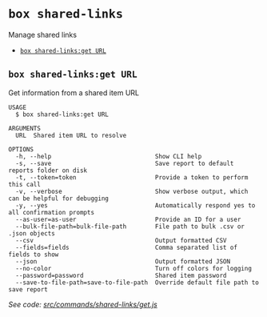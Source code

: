 `box shared-links`
==================

Manage shared links

* [`box shared-links:get URL`](#box-shared-linksget-url)

## `box shared-links:get URL`

Get information from a shared item URL

<!-- sample get_shared_items -->
```
USAGE
  $ box shared-links:get URL

ARGUMENTS
  URL  Shared item URL to resolve

OPTIONS
  -h, --help                             Show CLI help
  -s, --save                             Save report to default reports folder on disk
  -t, --token=token                      Provide a token to perform this call
  -v, --verbose                          Show verbose output, which can be helpful for debugging
  -y, --yes                              Automatically respond yes to all confirmation prompts
  --as-user=as-user                      Provide an ID for a user
  --bulk-file-path=bulk-file-path        File path to bulk .csv or .json objects
  --csv                                  Output formatted CSV
  --fields=fields                        Comma separated list of fields to show
  --json                                 Output formatted JSON
  --no-color                             Turn off colors for logging
  --password=password                    Shared item password
  --save-to-file-path=save-to-file-path  Override default file path to save report
```

_See code: [src/commands/shared-links/get.js](https://github.com/box/boxcli/blob/v2.3.0/src/commands/shared-links/get.js)_

